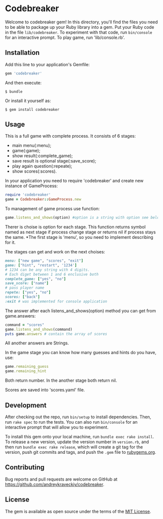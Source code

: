 # Codebreaker

Welcome to codebreaker gem! In this directory, you'll find the files you need to be able to package up your Ruby library into a gem. Put your Ruby code in the file `lib/codebreaker`. To experiment with that code, run `bin/console` for an interactive prompt.
To play game, run 'lib/console.rb'.

## Installation

Add this line to your application's Gemfile:

```ruby
gem 'codebreaker'
```

And then execute:

    $ bundle

Or install it yourself as:

    $ gem install codebreaker

## Usage

This is a full game with complete process. It consists of 6 stages:
- main menu(:menu);
- game(:game);
- show result(:complete_game);
- save result is optional stage(:save_score);
- play again question(:repeate);
- show scores(:scores).

In your application you need to require 'codebreaker' and create new instance of GameProcess:
```ruby
require 'codebreaker'
game = Codebreaker::GameProcess.new
```

To management of game process use function:

```ruby
game.listens_and_shows(option) #option is a string with option see below
```
Therer is choise is option for each stage. This function returns symbol named as next stage if process change stage or returns nil if process stays the same.
*The first stage is 'menu', so you need to implement describing for it.

The stages can get and work on the next choises:
```ruby
menu: ["new game", "scores", "exit"]
game: ["hint", "restart", '1234'] 
# 1234 can be any string with 4 digits. 
# Each diget between 1 and 6 enclusive both
complete_game: ["yes", "no"]
save_score: ["name"]
# pass player name
repete: ["yes", "no"]
scores: ["back"]
:exit # was implemented for console application

```
The answer after each listens_and_shows(option) method you can get from game.answers:
```ruby
command = "scores"
game.listens_and_shows(command)
puts game.answers # contain the array of scores
```
All another answers are Strings.

In the game stage you can know how many guesses and hints do you have, use:
```ruby
game.remaining_guess
game.remaining_hint
```
Both return number. In the another stage both return nil.

Scores are saved into 'scores.yaml' file.

## Development

After checking out the repo, run `bin/setup` to install dependencies. Then, run `rake spec` to run the tests. You can also run `bin/console` for an interactive prompt that will allow you to experiment.

To install this gem onto your local machine, run `bundle exec rake install`. To release a new version, update the version number in `version.rb`, and then run `bundle exec rake release`, which will create a git tag for the version, push git commits and tags, and push the `.gem` file to [rubygems.org](https://rubygems.org).

## Contributing

Bug reports and pull requests are welcome on GitHub at https://github.com/andreykraveckiy/codebreaker.


## License

The gem is available as open source under the terms of the [MIT License](http://opensource.org/licenses/MIT).

